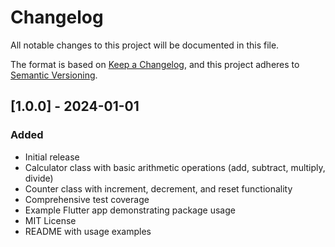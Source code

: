 # Changelog

All notable changes to this project will be documented in this file.

The format is based on [Keep a Changelog](https://keepachangelog.com/en/1.0.0/),
and this project adheres to [Semantic Versioning](https://semver.org/spec/v2.0.0.html).

## [1.0.0] - 2024-01-01

### Added
- Initial release
- Calculator class with basic arithmetic operations (add, subtract, multiply, divide)
- Counter class with increment, decrement, and reset functionality
- Comprehensive test coverage
- Example Flutter app demonstrating package usage
- MIT License
- README with usage examples
